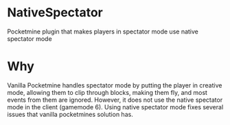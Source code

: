# NativeSpectator
Pocketmine plugin that makes players in spectator mode use native spectator mode

# Why
Vanilla Pocketmine handles spectator mode by putting the player in creative mode, allowing them to clip through blocks, making them fly, and most events from them are ignored. However, it does not use the native spectator mode in the client (gamemode 6). Using native spectator mode fixes several issues that vanilla pocketmines solution has.
